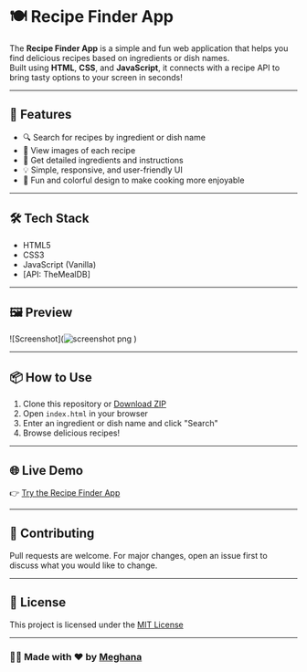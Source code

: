 # 🍽️ Recipe Finder App

The **Recipe Finder App** is a simple and fun web application that helps you find delicious recipes based on ingredients or dish names.  
Built using **HTML**, **CSS**, and **JavaScript**, it connects with a recipe API to bring tasty options to your screen in seconds!

---

## 🚀 Features

- 🔍 Search for recipes by ingredient or dish name  
- 📸 View images of each recipe  
- 🧾 Get detailed ingredients and instructions  
- 💡 Simple, responsive, and user-friendly UI  
- 🌈 Fun and colorful design to make cooking more enjoyable

---

## 🛠️ Tech Stack

- HTML5  
- CSS3  
- JavaScript (Vanilla)  
- [API: TheMealDB]

---

## 🖼️ Preview

![Screenshot](![screenshot png](https://github.com/user-attachments/assets/81defcb0-d184-4813-b28f-b84482967356)
)  


---

## 📦 How to Use

1. Clone this repository or [Download ZIP](https://github.com/Meghana0218/recipe-finder-app/archive/refs/heads/main.zip)  
2. Open `index.html` in your browser  
3. Enter an ingredient or dish name and click "Search"  
4. Browse delicious recipes!

---

## 🌐 Live Demo

👉 [Try the Recipe Finder App](https://meghana0218.github.io/Recipe_finder_app/)

---

## 🤝 Contributing

Pull requests are welcome. For major changes, open an issue first to discuss what you would like to change.

---

## 📄 License

This project is licensed under the [MIT License](LICENSE)

---

### 👩‍🍳 Made with ❤️ by [Meghana](https://github.com/Meghana0218)
